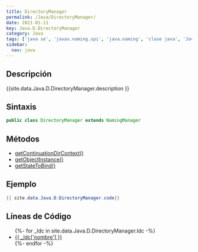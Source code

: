```yaml
---
title: DirectoryManager
permalink: /Java/DirectoryManager/
date: 2021-01-11
key: Java.D.DirectoryManager
category: Java
tags: ['java se', 'javax.naming.spi', 'java.naming', 'clase java', 'Java 1.3']
sidebar: 
  nav: java
---
```


## Descripción
{{site.data.Java.D.DirectoryManager.description }}

## Sintaxis
~~~java
public class DirectoryManager extends NamingManager
~~~

## Métodos
* [getContinuationDirContext()](/Java/DirectoryManager/getContinuationDirContext)
* [getObjectInstance()](/Java/DirectoryManager/getObjectInstance)
* [getStateToBind()](/Java/DirectoryManager/getStateToBind)

## Ejemplo
~~~java
{{ site.data.Java.D.DirectoryManager.code}}
~~~

## Líneas de Código
<ul>
{%- for _ldc in site.data.Java.D.DirectoryManager.ldc -%}
   <li>
       <a href="{{_ldc['url'] }}">{{ _ldc['nombre'] }}</a>
   </li>
{%- endfor -%}
</ul>
